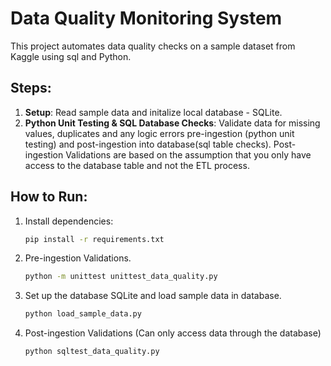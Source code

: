# Data Quality Monitoring System

This project automates data quality checks on a sample dataset from Kaggle using sql and Python.

## Steps:
1. **Setup**: Read sample data and initalize local database - SQLite.
2. **Python Unit Testing & SQL Database Checks**: Validate data for missing values, duplicates and any logic errors pre-ingestion (python unit testing) and post-ingestion into database(sql table checks). Post-ingestion Validations are based on the assumption that you only have access to the database table and not the ETL process.

## How to Run:
1. Install dependencies:
    ```bash
    pip install -r requirements.txt
    ```
2. Pre-ingestion Validations.
    ```bash
    python -m unittest unittest_data_quality.py
    ```
3. Set up the database SQLite and load sample data in database.
    ```bash
    python load_sample_data.py
    ```
4. Post-ingestion Validations (Can only access data through the database)
    ```bash
    python sqltest_data_quality.py
    ```